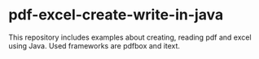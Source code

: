 # pdf-excel-create-write-in-java
This repository includes examples about creating, reading pdf and excel using Java. Used frameworks are pdfbox and itext.
